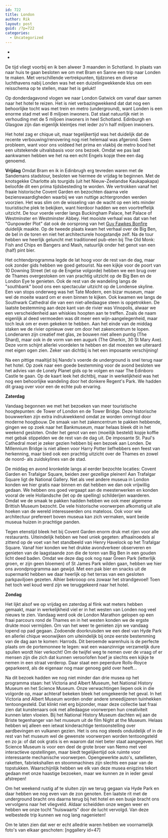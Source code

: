 ```yaml
---
id: 722
title: London
author: Rik
layout: post
guid: /?p=722
categories:
  - Uncategorized
---
```

-
-
De tijd vliegt voorbij en ik ben alweer 3 maanden in Schotland. In plaats van naar huis te gaan besloten we om met Bram en Sanne een trip naar Londen te maken. Met verschillende vertrekpunten, tijdzones en diverse luchthavens nabij Londen was het een duizelingwekkende klus om een reisschema op te stellen, maar het is gelukt!

Op donderdagavond vlogen we naar London Gatwick om vanaf daar samen naar het hotel te reizen. Het is niet verbazingwekkend dat dat nog een behoorlijke tocht was met trein en metro (underground), want Londen is een enorme stad met wel 8 miljoen inwoners. Dat staat natuurlijk niet in verhouding met de 5 miljoen inwoners in heel Schotland. Edinburgh en Glasgow zijn dan eigenlijk kleintjes met ieder zo'n half miljoen inwoners.

Het hotel zag er chique uit, maar tegelijkertijd was het duidelijk dat de recente verbouwing/renovering nog niet helemaal was afgerond. Geen probleem, want voor ons voldeed het prima en vlakbij de metro bood het een uitstekende uitvalsbasis voor ons bezoek. Omdat we pas laat aankwamen hebben we het na een echt Engels kopje thee een dag genoemd.

<strong>Vrijdag</strong>
Omdat Bram en ik in Edinbrugh erg tevreden waren met de Sandemans stadstour, besloten we hiermee de vrijdag te beginnen. Met de knotsgekke Charlotte als tourgids (uit het Nieuw-Zeelandse Kaukapakapa) beloofde dit een prima tijdsbesteding te worden. We vertrokken vanaf het fraaie historische Covent Garden en bezochten daarna vele bezienswaardigheden waarbij we van nuttige achtergronden werden voorzien. Het was slim om de wisseling van de wacht op een iets minder touristische plek te bekijken, want hierdoor hadden we een voortreffelijk uitzicht. De tour voerde verder langs Buckingham Palace, het Palace of Westminster en Westminster Abbey. Het mooiste verhaal was dat van het "Gunpowder Plot" dat ook de oorsprong van het [Guy Fawkes Bonfire](/?ai1ec_event=guy-fawkes-bonfire&instance_id= "Guy Fawkes Bonfire") duidelijk maakte. Op de tweede plaats kwam het verhaal over de Big Ben, de bel in de toren en niet het architecturele hoogstandje zelf. Na de tour hebben we heerlijk geluncht met traditioneel pub-eten bij The Old Monk: Fish and Chips en Bangers and Mash, natuurlijk onder het genot van een (half) pint bier.

Het ochtendprogramma legde de lat hoog voor de rest van de dag, maar ook zonder gids hebben we goed getourist. Na een kijkje voor de poort van 10 Downing Street (let op de Engelse volgorde) hebben we een brug over de Thames overgestoken om van prachtig uitzicht op de Big Ben en de London Eye te genieten. Ook de rest van de wandeling langs de "southbank" bood ons een spectacular uitzicht op de Londense skyline. Een van stops onderweg was het Tate Modern, een bizar museum, maar wel de moeite waard om er even binnen te kijken. Ook kwamen we langs de Southwark Cathedral die van een niet-alledaagse steen is opgetrokken. De laatste bestemming aan deze kant van de rivier was Vinopolis, alwaar we een verscheidenheid aan whiskies hoopten aan te treffen. Zoals de naam eigenlijk al deed vermoeden was dit meer een wijn-aangelegenheid, maar toch leuk om er even gekeken te hebben. Aan het einde van de middag staken we de rivier opnieuw over om door het zakencentrum te lopen. Londenaren zijn creatief met glas, ze bouwen niet alleen puntig (The Shard), maar ook in de vorm van een augurk (The Gherkin, 30 St Mary Axe). Deze vorm schijnt allerlei voordelen te hebben en dat moesten we uiteraard met eigen ogen zien. Zeker van dichtbij is het een imposante verschijning!

Na een pittige maaltijd bij Nando's voerde de underground is snel terug naar het hotel. Op zoek naar een goede bestemming voor de avond besloten we het advies van de Lonely Planet gids op te volgen en naar The Edinboro Castle te gaan. Op de kaart leek het dichtbij, maar in werkelijkheid was het nog een behoorlijke wandeling door het donkere Regent's Park. We hadden dit graag over voor een de echte pub ervaring.

<strong>Zaterdag</strong>

Vandaag begonnen we met het bezoeken van meer touristische hoogtepunten: de Tower of London en de Tower Bridge. Deze historische bouwwerken zijn extra indrukwekkend omdat ze worden omringd door moderne hoogbouw. De smaak van het zakencentrum te pakken hebbende, gingen we op zoek naar het Bankmuseum, maar helaas bleek dit in het weekend gesloten. Onder het genot van een (moeilijk besteld) kopje koffie met gebak stippelden we de rest van de dag uit. De imposante St. Paul's Cathedral moet je zeker gezien hebben bij een bezoek aan Londen. De Millennium Bridge is niet alleen voor Harry Potter liefhebbers een feest van herkenning, maar bied ook een prachtig uitzicht over de Thames en zowel de noord- als zuidskylines van de stad.

De middag en avond kronkelde langs al eerder bezochte locaties: Covent Garden en Trafalgar Square, beiden zeer gezellige pleinen! Aan Trafalgar Square ligt de National Gallery. Net als veel andere museua in London konden we hier gratis naar binnen en dat hebben we dan ook vrijwillig gedaan. We hebben ons goed vergaapt aan de meesterwerken en konden vooral de vele Hollandsche (let op de spelling) schilderijen waarderen. Omdat we de smaak te pakken hadden hebben we ook meer algemene Brittish Museum bezocht. De vele historische voorwerpen afkomstig uit alle hoeken van de wereld interesseerden ons mateloos. Ook voor wie architectuur prefereert boven museua kan zich vermaken, want beide museua huizen in prachtige panden.

Tegen etenstijd bleek het bij Covent Garden enorm druk met rijen voor alle restaurants. Uiteindelijk hebben we heel uniek gegeten: afhaalnoedels al zittend op de voet van het standbeeld van Henry Havelock op het Trafalgar Square. Vanaf hier konden we het drukke avondverkeer observeren en genieten van de laagstaande zon die de toren van Big Ben in een gouden licht deed baden. Omdat we deze dag ook nog naar Green Park (letterlijk groen, er zijn geen bloemen) of St James Park wilden gaan, hebben we hier ons avondprogramma aan gewijd. Met een pak bier en snacks uit de supermarkt hebben we daar heerlijk op het terras van een gesloten parkpaviljoen gezeten. Alhier bekrooop ons zowaar het strandgevoel! Toen het toch wel koud werd zijn we teruggekeerd naar het hotel.

<strong>Zondag</strong>

Het lijkt alsof we op vrijdag en zaterdag al flink wat meters hebben gemaakt, maar in werkelijkheid viel er in het westen van Londen nog veel nieuws te zien. Vandaag werd ook de London Marathon gelopen op een fraai parcours rond de Thames en in het westen konden we de ergste drukte mooi vermijden. Om van het weer te genieten zijn we vandaag lopend op pad gegaan. Zodoende doorkruisden we een deel van Hyde Park en allerlei chique woonwijken om uiteindelijk bij onze eerste bestemming van de dag aan te komen: Harrods. Dit beroemde warenhuis is de perfecte plaats om de portemonnee te legen: wat een waanzinnige verzamelijk dure spullen wordt hier verkocht! Om de twijfel weg te nemen over de vraag of er mensen zijn die zich dat kunnen veroorlofen hoef je slechts een kijkje te nemen in een straat verderop. Daar staat een peperdure Rolls-Royce geparkeerd, als de eigenaar nog maar genoeg geld over heeft...

Na dit bezoek hadden we nog niet minder dan drie musea op het programma staan: het Victoria and Albert Museum, het National History Museum en het Science Museum. Onze verwachtingen liepen ook in die volgorde op, maar achteraf bekeken bleek het omgekeerde het geval. In het Victoria and Albert Museum worden onder andere smeedijzeren tuinhekken tentoongesteld. Dat klinkt niet erg bijzonder, maar deze collectie laat fraai zien dat kunstenaars ook met alledaagse voorwerpen hun creativiteit kunnen laten vloeien. Bij het National History Museum dachten wij aan de Briste tegenhanger van het museum uit de film Night at the Museum. Helaas hebben wij alleen een ietwat kinderachtige tentoonstelling over aardbevingen en vulkanen gezien. Het is ons nog steeds onduidelijk of in de rest van het museum wel de gewenste voorwerpen worden tentoongsteld en zo ja: of dat ook gratis is en waarom dat niet beter staat aangegeven. Het Science Museum is voor een deel de grote broer van Nemo met veel interactieve opstellingen, maar biedt tegelijkertijd ook ruimte voor interessante mechanische voorwerpen. Opengewerkte auto's, satellieten, raketten, fabriekshallen en stoommachines zijn slechts een paar van de topstukken. Waarschijnlijk hebben we elk van deze musea enigzins tekort gedaan met onze haastige bezoeken, maar we kunnen ze in ieder geval afstrepen!

Om het weekend rustig af te sluiten zijn we terug gegaan via Hyde Park en daar hebben we nog even van de zon genoten. Een laatste rit met de underground bracht ons daarna terug bij het hotel en een busje bracht ons vervolgens naar het vliegveld. Aldaar scheidden onze wegen weer en hebben we onze tocht "huiswaarts" door de lucht vervolgd. Van deze welbestede trip kunnen we nog lang nagenieten!

Om te laten zien dat wer er echt alledrie waren hebben we voornamelijk foto's van elkaar geschoten:
[nggallery id=47]
